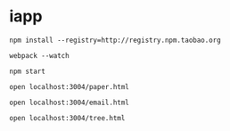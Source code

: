 # iapp

`npm install --registry=http://registry.npm.taobao.org`

`webpack --watch`

`npm start`

`open localhost:3004/paper.html`

`open localhost:3004/email.html`

`open localhost:3004/tree.html`
